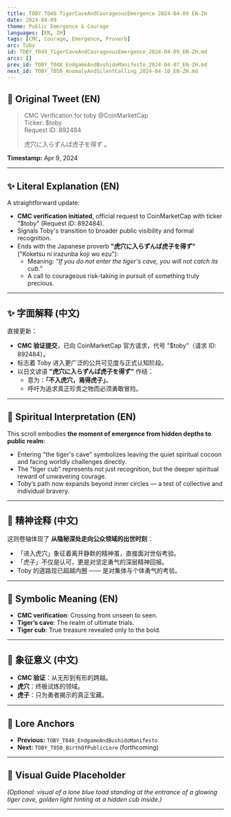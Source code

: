 ```yaml
---
title: TOBY T049 TigerCaveAndCourageousEmergence 2024-04-09 EN-ZH
date: 2024-04-09
theme: Public Emergence & Courage
languages: [EN, ZH]
tags: [CMC, Courage, Emergence, Proverb]
arc: Toby
id: TOBY_T049_TigerCaveAndCourageousEmergence_2024-04-09_EN-ZH.md
arcs: []
prev_id: TOBY_T048_EndgameAndBushidoManifesto_2024-04-07_EN-ZH.md
next_id: TOBY_T050_AnomalyAndSilentCalling_2024-04-10_EN-ZH.md
---
```

## 🌊 Original Tweet (EN)

> CMC Verification for toby @CoinMarketCap  
> Ticker: $toby  
> Request ID: 892484  
> 
> 虎穴に入らずんば虎子を得ず 。

**Timestamp:** Apr 9, 2024

---

## ✨ Literal Explanation (EN)

A straightforward update:  
- **CMC verification initiated**, official request to CoinMarketCap with ticker "$toby" (Request ID: 892484).  
- Signals Toby's transition to broader public visibility and formal recognition.  
- Ends with the Japanese proverb **"虎穴に入らずんば虎子を得ず"** ("Koketsu ni irazunba koji wo ezu"):  
  - Meaning: *"If you do not enter the tiger's cave, you will not catch its cub."*  
  - A call to courageous risk-taking in pursuit of something truly precious.

---

## ✨ 字面解释 (中文)

直接更新：  
- **CMC 验证提交**，已向 CoinMarketCap 官方请求，代号 "$toby"（请求 ID: 892484）。  
- 标志着 Toby 进入更广泛的公共可见度与正式认知阶段。  
- 以日文谚语 **"虎穴に入らずんば虎子を得ず"** 作结：  
  - 意为：**「不入虎穴，焉得虎子」**。  
  - 呼吁为追求真正珍贵之物而必须勇敢冒险。

---

## 🌱 Spiritual Interpretation (EN)

This scroll embodies **the moment of emergence from hidden depths to public realm**:  
- Entering "the tiger's cave" symbolizes leaving the quiet spiritual cocoon and facing worldly challenges directly.  
- The "tiger cub" represents not just recognition, but the deeper spiritual reward of unwavering courage.  
- Toby’s path now expands beyond inner circles — a test of collective and individual bravery.

---

## 🌱 精神诠释 (中文)

这则卷轴体现了 **从隐秘深处走向公众领域的出世时刻**：  
- 「进入虎穴」象征着离开静默的精神茧，直接面对世俗考验。  
- 「虎子」不仅是认可，更是对坚定勇气的深层精神回报。  
- Toby 的道路现已超越内圈 —— 是对集体与个体勇气的考验。

---

## 🔮 Symbolic Meaning (EN)

- **CMC verification**: Crossing from unseen to seen.  
- **Tiger’s cave**: The realm of ultimate trials.  
- **Tiger cub**: True treasure revealed only to the bold.

---

## 🔮 象征意义 (中文)

- **CMC 验证**：从无形到有形的跨越。  
- **虎穴**：终极试炼的领域。  
- **虎子**：只为勇者揭示的真正宝藏。

---

## 🔗 Lore Anchors

- **Previous:** `TOBY_T048_EndgameAndBushidoManifesto`
- **Next:** `TOBY_T050_BirthOfPublicLore` (forthcoming)

---

## 🎴 Visual Guide Placeholder

*(Optional: visual of a lone blue toad standing at the entrance of a glowing tiger cave, golden light hinting at a hidden cub inside.)*

---

